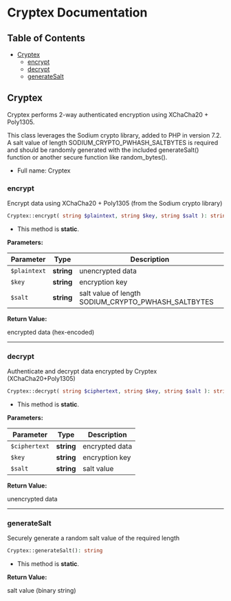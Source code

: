 # Cryptex Documentation

## Table of Contents

* [Cryptex](#cryptex)
    * [encrypt](#encrypt)
    * [decrypt](#decrypt)
    * [generateSalt](#generateSalt)

## Cryptex

Cryptex performs 2-way authenticated encryption using XChaCha20 + Poly1305.

This class leverages the Sodium crypto library, added to PHP in version 7.2.
A salt value of length SODIUM_CRYPTO_PWHASH_SALTBYTES is required and should
be randomly generated with the included generateSalt() function or another
secure function like random_bytes().

* Full name: Cryptex


### encrypt

Encrypt data using XChaCha20 + Poly1305 (from the Sodium crypto library)

```php
Cryptex::encrypt( string $plaintext, string $key, string $salt ): string
```



* This method is **static**.

**Parameters:**

| Parameter | Type | Description |
|-----------|------|-------------|
| `$plaintext` | **string** | unencrypted data |
| `$key` | **string** | encryption key |
| `$salt` | **string** | salt value of length SODIUM_CRYPTO_PWHASH_SALTBYTES |


**Return Value:**

encrypted data (hex-encoded)



---

### decrypt

Authenticate and decrypt data encrypted by Cryptex (XChaCha20+Poly1305)

```php
Cryptex::decrypt( string $ciphertext, string $key, string $salt ): string
```



* This method is **static**.

**Parameters:**

| Parameter | Type | Description |
|-----------|------|-------------|
| `$ciphertext` | **string** | encrypted data |
| `$key` | **string** | encryption key |
| `$salt` | **string** | salt value |


**Return Value:**

unencrypted data



---

### generateSalt

Securely generate a random salt value of the required length

```php
Cryptex::generateSalt(): string
```



* This method is **static**.

**Return Value:**

salt value (binary string)
